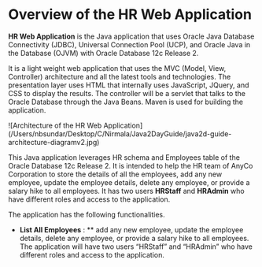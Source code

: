 # Overview of the HR Web Application 
 
**HR Web Application** is the Java application that uses Oracle Java Database Connectivity (JDBC), Universal Connection Pool (UCP), and Oracle Java in the Database (OJVM) with Oracle Database 12c Release 2. 

It is a light weight web application that uses the MVC (Model, View, Controller) architecture and all the latest tools and technologies.  The presentation layer uses HTML that internally uses JavaScript, JQuery, and CSS to display the results.  The controller will be a servlet that talks to the Oracle Database through the Java Beans.  Maven is used for building the application. 

![Architecture of the HR Web Application] (/Users/nbsundar/Desktop/C/Nirmala/Java2DayGuide/java2d-guide-architecture-diagramv2.jpg)

This Java application leverages HR schema and Employees table of the Oracle Database 12c Release 2.  It is intended to help the HR team of AnyCo Corporation to store the details of all the employees, add any new employee, update the employee details, delete any employee, or provide a salary hike to all employees.  It has two users **HRStaff** and **HRAdmin** who have different roles and access to the application. 



The application has the following functionalities. 

* **List All Employees** : 
** add any new employee, update the employee details, delete any employee, or provide a salary hike to all employees.  The application will have two users “HRStaff” and “HRAdmin” who have different roles and access to the application.


